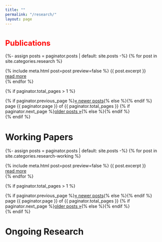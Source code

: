 ```yaml
---
title: ""
permalink: "/research/"
layout: page
---
```

# <span style="font-size: 24px; color: red;">Publications</span>
{%- assign posts = paginator.posts | default: site.posts -%}
{% for post in site.categories.research %}
  <article>
    {% include meta.html post=post preview=false %}
    {{ post.excerpt }}
    <div class="more"><a href="{{ post.url | relative_url }}">read more</a></div>
  </article>
{% endfor %}

{% if paginator.total_pages > 1 %}
  <footer>
    {% if paginator.previous_page %}<a href="{{ paginator.previous_page_path | relative_url }}">« newer posts</a>{% else %}<span></span>{% endif %}
    <span>page {{ paginator.page }} of {{ paginator.total_pages }}</span>
    {% if paginator.next_page %}<a href="{{ paginator.next_page_path | relative_url }}">older posts »</a>{% else %}<span></span>{% endif %}
  </footer>
{% endif %}

# **Working Papers**

{%- assign posts = paginator.posts | default: site.posts -%}
{% for post in site.categories.research-working %}
  <article>
    {% include meta.html post=post preview=false %}
    {{ post.excerpt }}
    <div class="more"><a href="{{ post.url | relative_url }}">read more</a></div>
  </article>
{% endfor %}

{% if paginator.total_pages > 1 %}
  <footer>
    {% if paginator.previous_page %}<a href="{{ paginator.previous_page_path | relative_url }}">« newer posts</a>{% else %}<span></span>{% endif %}
    <span>page {{ paginator.page }} of {{ paginator.total_pages }}</span>
    {% if paginator.next_page %}<a href="{{ paginator.next_page_path | relative_url }}">older posts »</a>{% else %}<span></span>{% endif %}
  </footer>
{% endif %}

# **Ongoing Research**
